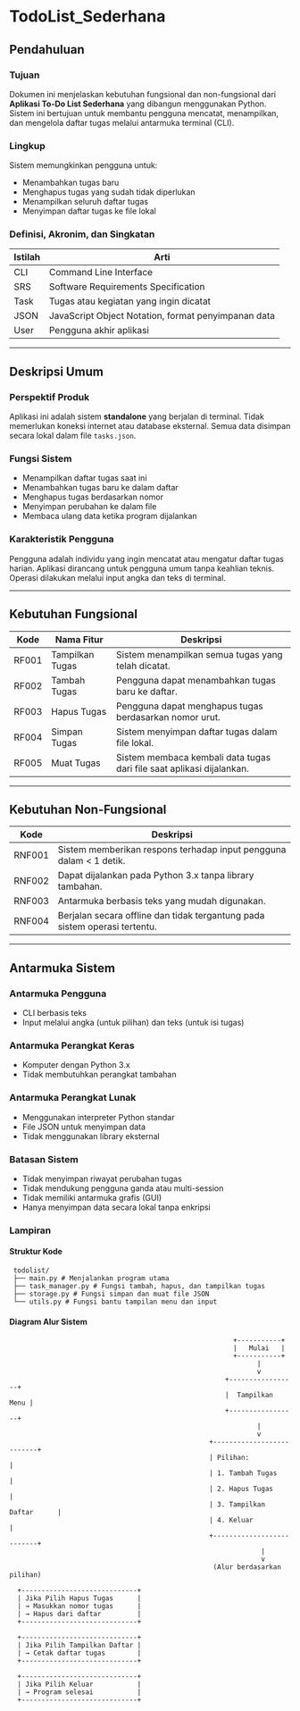 # TodoList_Sederhana

## Pendahuluan

### Tujuan
Dokumen ini menjelaskan kebutuhan fungsional dan non-fungsional dari **Aplikasi To-Do List Sederhana** yang dibangun menggunakan Python. Sistem ini bertujuan untuk membantu pengguna mencatat, menampilkan, dan mengelola daftar tugas melalui antarmuka terminal (CLI).

### Lingkup
Sistem memungkinkan pengguna untuk:
- Menambahkan tugas baru
- Menghapus tugas yang sudah tidak diperlukan
- Menampilkan seluruh daftar tugas
- Menyimpan daftar tugas ke file lokal

### Definisi, Akronim, dan Singkatan

| Istilah | Arti |
|--------|------|
| CLI | Command Line Interface |
| SRS | Software Requirements Specification |
| Task | Tugas atau kegiatan yang ingin dicatat |
| JSON | JavaScript Object Notation, format penyimpanan data |
| User | Pengguna akhir aplikasi |

---

## Deskripsi Umum

### Perspektif Produk
Aplikasi ini adalah sistem **standalone** yang berjalan di terminal. Tidak memerlukan koneksi internet atau database eksternal. Semua data disimpan secara lokal dalam file `tasks.json`.

### Fungsi Sistem
- Menampilkan daftar tugas saat ini
- Menambahkan tugas baru ke dalam daftar
- Menghapus tugas berdasarkan nomor
- Menyimpan perubahan ke dalam file
- Membaca ulang data ketika program dijalankan

### Karakteristik Pengguna
Pengguna adalah individu yang ingin mencatat atau mengatur daftar tugas harian. Aplikasi dirancang untuk pengguna umum tanpa keahlian teknis. Operasi dilakukan melalui input angka dan teks di terminal.

---

## Kebutuhan Fungsional

| Kode | Nama Fitur | Deskripsi |
|------|------------|-----------|
| RF001 | Tampilkan Tugas | Sistem menampilkan semua tugas yang telah dicatat. |
| RF002 | Tambah Tugas | Pengguna dapat menambahkan tugas baru ke daftar. |
| RF003 | Hapus Tugas | Pengguna dapat menghapus tugas berdasarkan nomor urut. |
| RF004 | Simpan Tugas | Sistem menyimpan daftar tugas dalam file lokal. |
| RF005 | Muat Tugas | Sistem membaca kembali data tugas dari file saat aplikasi dijalankan. |

---

## Kebutuhan Non-Fungsional

| Kode | Deskripsi |
|------|-----------|
| RNF001 | Sistem memberikan respons terhadap input pengguna dalam < 1 detik. |
| RNF002 | Dapat dijalankan pada Python 3.x tanpa library tambahan. |
| RNF003 | Antarmuka berbasis teks yang mudah digunakan. |
| RNF004 | Berjalan secara offline dan tidak tergantung pada sistem operasi tertentu. |

---

## Antarmuka Sistem

### Antarmuka Pengguna
- CLI berbasis teks
- Input melalui angka (untuk pilihan) dan teks (untuk isi tugas)

### Antarmuka Perangkat Keras
- Komputer dengan Python 3.x
- Tidak membutuhkan perangkat tambahan

### Antarmuka Perangkat Lunak
- Menggunakan interpreter Python standar
- File JSON untuk menyimpan data
- Tidak menggunakan library eksternal

### Batasan Sistem
- Tidak menyimpan riwayat perubahan tugas
- Tidak mendukung pengguna ganda atau multi-session
- Tidak memiliki antarmuka grafis (GUI)
- Hanya menyimpan data secara lokal tanpa enkripsi

### Lampiran

#### Struktur Kode
     todolist/
     ├── main.py # Menjalankan program utama
     ├── task_manager.py # Fungsi tambah, hapus, dan tampilkan tugas
     ├── storage.py # Fungsi simpan dan muat file JSON
     └── utils.py # Fungsi bantu tampilan menu dan input

#### Diagram Alur Sistem

                                                            +-----------+
                                                            |   Mulai   |
                                                            +-----------+
                                                                  |
                                                                  v
                                                          +-----------------+
                                                          |  Tampilkan Menu |
                                                          +-----------------+
                                                                  |
                                                                  v
                                                      +--------------------------+
                                                      | Pilihan:                 |
                                                      | 1. Tambah Tugas          |
                                                      | 2. Hapus Tugas           |
                                                      | 3. Tampilkan Daftar      |
                                                      | 4. Keluar                |
                                                      +--------------------------+
                                                                   |
                                                                   v
                                                       (Alur berdasarkan pilihan)
                                                                            
      +-----------------------------+
      | Jika Pilih Hapus Tugas      |
      | → Masukkan nomor tugas      |
      | → Hapus dari daftar         |
      +-----------------------------+

      +-----------------------------+
      | Jika Pilih Tampilkan Daftar |
      | → Cetak daftar tugas        |
      +-----------------------------+

      +-----------------------------+
      | Jika Pilih Keluar           |
      | → Program selesai           |
      +-----------------------------+
